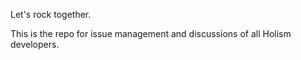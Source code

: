 Let's rock together.

This is the repo for issue management and discussions of all Holism developers.
